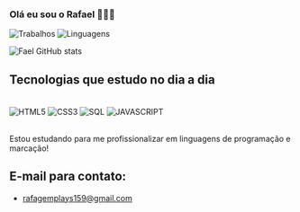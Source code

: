 
### Olá eu sou o Rafael 👋👨‍💻

![Trabalhos](https://img.shields.io/badge/Trello-0052CC?style=for-the-badge&logo=trello&logoColor=white)
![Linguagens](https://img.shields.io/badge/Twitch-9146FF?style=for-the-badge&logo=twitch&logoColor=white)


![Fael GitHub stats](https://github-readme-stats.vercel.app/api?username=Faelzin38&show_icons=true&theme=dark)

## Tecnologias que estudo no dia a dia


<div style="display: inline_block"><br/>
<img align="center" alt="HTML5" src="https://img.shields.io/badge/HTML5-E34F26?style=for-the-badge&logo=html5&logoColor=white" />
<img align="center" alt="CSS3" src="https://img.shields.io/badge/CSS3-1572B6?style=for-the-badge&logo=css3&logoColor=white" />
<img align="center" alt="SQL" src="https://img.shields.io/badge/PostgreSQL-316192?style=for-the-badge&logo=postgresql&logoColor=white" />
<img align="center" alt="JAVASCRIPT" src="https://img.shields.io/badge/JavaScript-323330?style=for-the-badge&logo=javascript&logoColor=F7DF1E" />
</div><br/>

Estou estudando para me profissionalizar em linguagens de programação e marcação!<br/>

## E-mail para contato:
- rafagemplays159@gmail.com
